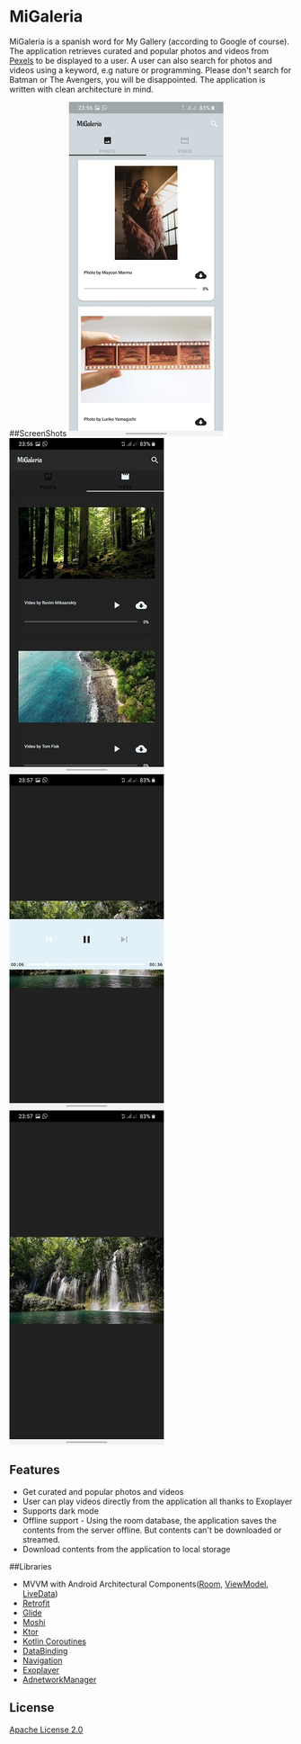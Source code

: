 # MiGaleria
MiGaleria is a spanish word for My Gallery (according to Google of course). The application retrieves 
curated and popular photos and videos from [Pexels](https://www.pexels.com/) to be displayed to a user.
A user can also search for photos and videos using a keyword, e.g nature or programming. Please don't
search for Batman or The Avengers, you will be disappointed. The application is written with clean 
architecture in mind.

##ScreenShots
![Photo Tab](screenshot/Photo_tab_screen_shot.jpg)
![Video Tab](screenshot/Video_tab_screen_shot.jpg)
![VideoPlayer](screenshot/VideoPlayer_screen_shot.jpg)
![VideoPlayer](screenshot/VideoPlayer_screen_shot2.jpg)

## Features
* Get curated and popular photos and videos
* User can play videos directly from the application all thanks to Exoplayer
* Supports dark mode
* Offline support - Using the room database, the application saves the contents from the server offline.
 But contents can't be downloaded or streamed.
* Download contents from the application to local storage

##Libraries
* MVVM with Android Architectural Components([Room](https://developer.android.com/topic/libraries/architecture/room), [ViewModel](https://developer.android.com/topic/libraries/architecture/viewmodel), [LiveData](https://developer.android.com/topic/libraries/architecture/livedata))
* [Retrofit](https://github.com/square/retrofit)
* [Glide](https://github.com/bumptech/glide)
* [Moshi](https://github.com/square/moshi)
* [Ktor](https://ktor.io/)
* [Kotlin Coroutines](https://developer.android.com/kotlin/coroutines)
* [DataBinding](https://developer.android.com/topic/libraries/data-binding)
* [Navigation](https://developer.android.com/guide/navigation)
* [Exoplayer](https://github.com/google/ExoPlayer)
* [AdnetworkManager](https://github.com/wise4rmgod/AdnetwrokManager)

## License
[Apache License 2.0](http://www.apache.org/licenses/LICENSE-2.0.txt)
